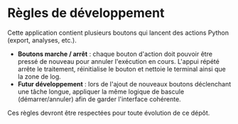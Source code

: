 # Règles de développement

Cette application contient plusieurs boutons qui lancent des actions Python (export, analyses, etc.).

- **Boutons marche / arrêt** : chaque bouton d'action doit pouvoir être pressé de nouveau pour annuler l'exécution en cours. L'appui répété arrête le traitement, réinitialise le bouton et nettoie le terminal ainsi que la zone de log.
- **Futur développement** : lors de l'ajout de nouveaux boutons déclenchant une tâche longue, appliquer la même logique de bascule (démarrer/annuler) afin de garder l'interface cohérente.

Ces règles devront être respectées pour toute évolution de ce dépôt.
